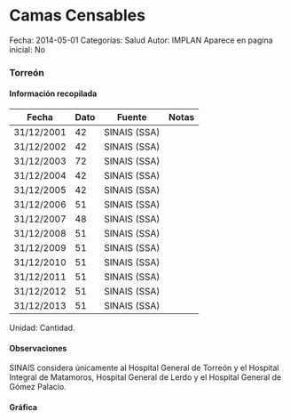 Camas Censables
=====

Fecha: 2014-05-01
Categorías: Salud
Autor: IMPLAN
Aparece en pagina inicial: No

### Torreón

<!-- break -->

#### Información recopilada

<table class="table table-hover table-bordered matriz">
  <thead>
    <tr><th>Fecha</th><th>Dato</th><th>Fuente</th><th>Notas</th></tr>
  </thead>
  <tbody>
    <tr><td class="centrado">31/12/2001</td><td class="derecha">42</td><td>SINAIS (SSA)</td><td></td></tr>
    <tr><td class="centrado">31/12/2002</td><td class="derecha">42</td><td>SINAIS (SSA)</td><td></td></tr>
    <tr><td class="centrado">31/12/2003</td><td class="derecha">72</td><td>SINAIS (SSA)</td><td></td></tr>
    <tr><td class="centrado">31/12/2004</td><td class="derecha">42</td><td>SINAIS (SSA)</td><td></td></tr>
    <tr><td class="centrado">31/12/2005</td><td class="derecha">42</td><td>SINAIS (SSA)</td><td></td></tr>
    <tr><td class="centrado">31/12/2006</td><td class="derecha">51</td><td>SINAIS (SSA)</td><td></td></tr>
    <tr><td class="centrado">31/12/2007</td><td class="derecha">48</td><td>SINAIS (SSA)</td><td></td></tr>
    <tr><td class="centrado">31/12/2008</td><td class="derecha">51</td><td>SINAIS (SSA)</td><td></td></tr>
    <tr><td class="centrado">31/12/2009</td><td class="derecha">51</td><td>SINAIS (SSA)</td><td></td></tr>
    <tr><td class="centrado">31/12/2010</td><td class="derecha">51</td><td>SINAIS (SSA)</td><td></td></tr>
    <tr><td class="centrado">31/12/2011</td><td class="derecha">51</td><td>SINAIS (SSA)</td><td></td></tr>
    <tr><td class="centrado">31/12/2012</td><td class="derecha">51</td><td>SINAIS (SSA)</td><td></td></tr>
    <tr><td class="centrado">31/12/2013</td><td class="derecha">51</td><td>SINAIS (SSA)</td><td></td></tr>
  </tbody>
</table>

Unidad: Cantidad.

#### Observaciones

SINAIS considera únicamente al Hospital General de Torreón y el Hospital Integral de Matamoros, Hospital General de Lerdo y el Hospital General de Gómez Palacio.

#### Gráfica

<div id="Morrismfekkpaq" class="grafica"></div>
  <script>
  new Morris.Line({
    element: 'Morrismfekkpaq',
    data: [
      { fecha: '2001-12-31', dato: 42 },
      { fecha: '2002-12-31', dato: 42 },
      { fecha: '2003-12-31', dato: 72 },
      { fecha: '2004-12-31', dato: 42 },
      { fecha: '2005-12-31', dato: 42 },
      { fecha: '2006-12-31', dato: 51 },
      { fecha: '2007-12-31', dato: 48 },
      { fecha: '2008-12-31', dato: 51 },
      { fecha: '2009-12-31', dato: 51 },
      { fecha: '2010-12-31', dato: 51 },
      { fecha: '2011-12-31', dato: 51 },
      { fecha: '2012-12-31', dato: 51 },
      { fecha: '2013-12-31', dato: 51 }
    ],
    xkey: 'fecha',
    ykeys: ['dato'],
    labels: ['Dato'],
    lineColors: ['#FF5B02'],
    xLabelFormat: function(d) {
      return d.getDate()+'/'+(d.getMonth()+1)+'/'+d.getFullYear();
    },
    dateFormat: function (ts) {
      var d = new Date(ts);
      return d.getDate() + '/' + (d.getMonth() + 1) + '/' + d.getFullYear();
    }
  });
  </script>
